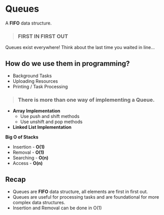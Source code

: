 # Queues

A **FIFO** data structure.

> ### **FIRST IN FIRST OUT**

Queues exist everywhere! Think about the last time you waited in line...

## **How do we use them in programming?**
- Background Tasks
- Uploading Resources
- Printing / Task Processing

>  ### There is more than one way of implementing a Queue.
- **Array Implementation**
    - Use push and shift methods
    - Use unshift and pop methods
- **Linked List Implementation**



**Big O of Stacks**
- Insertion - **O(1)**
- Removal - **O(1)**
- Searching - **O(n)**
- Access - **O(n)**

## Recap
- Queues are **FIFO** data structure, all elements are first in first out.
- Queues are useful for processing tasks and are foundational for more complex data structures.
- Insertion and Removal can be done in O(1)
